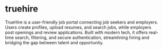 # truehire
TrueHire is a user-friendly job portal connecting job seekers and employers. Users create profiles, upload resumes, and search jobs, while employers post openings and review applications. Built with modern tech, it offers real-time search, filtering, and secure authentication, streamlining hiring and bridging the gap between talent and opportunity.
